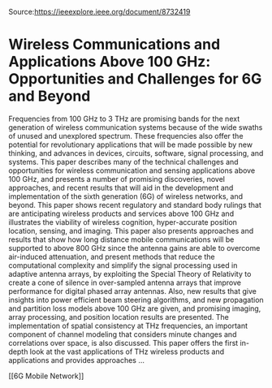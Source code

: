 Source:https://ieeexplore.ieee.org/document/8732419
# Wireless Communications and Applications Above 100 GHz: Opportunities and Challenges for 6G and Beyond

Frequencies from 100 GHz to 3 THz are promising bands for the next generation of wireless communication systems because of the wide swaths of unused and unexplored spectrum. These frequencies also offer the potential for revolutionary applications that will be made possible by new thinking, and advances in devices, circuits, software, signal processing, and systems. This paper describes many of the technical challenges and opportunities for wireless communication and sensing applications above 100 GHz, and presents a number of promising discoveries, novel approaches, and recent results that will aid in the development and implementation of the sixth generation (6G) of wireless networks, and beyond. This paper shows recent regulatory and standard body rulings that are anticipating wireless products and services above 100 GHz and illustrates the viability of wireless cognition, hyper-accurate position location, sensing, and imaging. This paper also presents approaches and results that show how long distance mobile communications will be supported to above 800 GHz since the antenna gains are able to overcome air-induced attenuation, and present methods that reduce the computational complexity and simplify the signal processing used in adaptive antenna arrays, by exploiting the Special Theory of Relativity to create a cone of silence in over-sampled antenna arrays that improve performance for digital phased array antennas. Also, new results that give insights into power efficient beam steering algorithms, and new propagation and partition loss models above 100 GHz are given, and promising imaging, array processing, and position location results are presented. The implementation of spatial consistency at THz frequencies, an important component of channel modeling that considers minute changes and correlations over space, is also discussed. This paper offers the first in-depth look at the vast applications of THz wireless products and applications and provides approaches ...

[[6G Mobile Network]]
